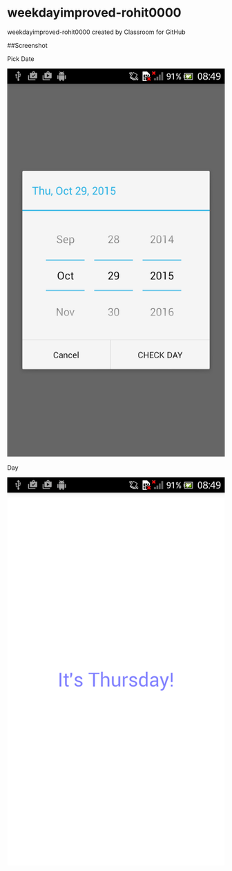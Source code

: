 # weekdayimproved-rohit0000
weekdayimproved-rohit0000 created by Classroom for GitHub

##Screenshot

Pick Date

![screenshot](pickdate.png)

Day

![screenshot](day.png)
